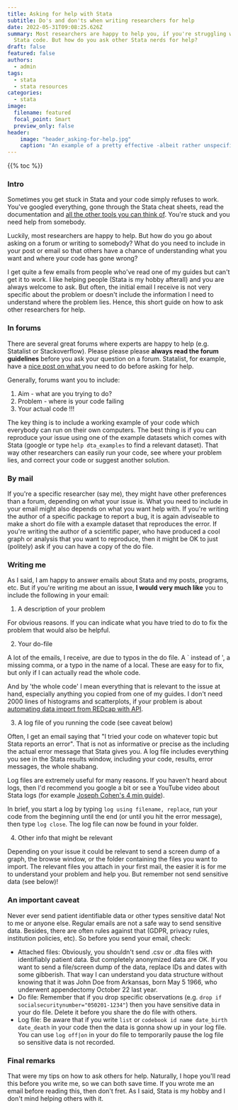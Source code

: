 ```yaml
---
title: Asking for help with Stata
subtitle: Do's and don'ts when writing researchers for help
date: 2022-05-31T09:08:25.626Z
summary: Most researchers are happy to help you, if you're struggling with your
  Stata code. But how do you ask other Stata nerds for help?
draft: false
featured: false
authors:
  - admin
tags:
  - stata
  - stata resources
categories:
  - stata
image:
  filename: featured
  focal_point: Smart
  preview_only: false
header:
    image: "header_asking-for-help.jpg"
    caption: "An example of a pretty effective -albeit rather unspecific- plea for help."
---
```

{{% toc %}}

### Intro
Sometimes you get stuck in Stata and your code simply refuses to work. You've googled everything, gone through the Stata cheat sheets, read the documentation and [all the other tools you can think of](https://www.ebbehoej.dk/post/stata-ressources-for-beginners/). You're stuck and you need help from somebody.

Luckily, most researchers are happy to help. But how do you go about asking on a forum or writing to somebody? What do you need to include in your post or email so that others have a chance of understanding what you want and where your code has gone wrong?

I get quite a few emails from people who've read one of my guides but can't get it to work. I like helping people (Stata is my hobby afterall) and you are always welcome to ask. But often, the initial email I receive is not very specific about the problem or doesn't include the information I need to understand where the problem lies. Hence, this short guide on how to ask other researchers for help.

### In forums

There are several great forums where experts are happy to help (e.g. Statalist or Stackoverflow). Please please please **always read the forum guidelines** before you ask your question on a forum. Statalist, for example, have a [nice post on what ](https://www.statalist.org/forums/help)you need to do before asking for help.

Generally, forums want you to include:

1. Aim - what are you trying to do?
2. Problem - where is your code failing
3. Your actual code !!!

The key thing is to include a working example of your code which everybody can run on their own computers. The best thing is if you can reproduce your issue using one of the example datasets which comes with Stata (google or type `help dta_examples` to find a relevant dataset). That way other researchers can easily run your code, see where your problem lies, and correct your code or suggest another solution.

### By mail

If you're a specific researcher (say me), they might have other preferences than a forum, depending on what your issue is. What you need to include in your email might also depends on what you want help with. If you're writing the author of a specific package to report a bug, it is again adviseable to make a short do file with a example dataset that reproduces the error. If you're writing the author of a scientific paper, who have produced a cool graph or analysis that you want to reproduce, then it might be OK to just (politely) ask if you can have a copy of the do file.

### Writing me

As I said, I am happy to answer emails about Stata and my posts, programs, etc. But if you're writing me about an issue, **I would very much like** you to include the following in your email:

1. A description of your problem

For obvious reasons. If you can indicate what you have tried to do to fix the problem that would also be helpful.

2. Your do-file

A lot of the emails, I receive, are due to typos in the do file. A ` instead of  ', a missing comma, or a typo in the name of a local. These are easy for to fix, but only if I can actually read the whole code.

And by 'the whole code' I mean everything that is relevant to the issue at hand, especially anything you copied from one of my guides. I don't need 2000 lines of histograms and scatterplots, if your problem is about [automating data import from REDcap with API](https://www.ebbehoej.dk/post/automating-data-import-from-redcap/).

3. A log file of you running the code (see caveat below)

Often, I get an email saying that "I tried  your code on whatever topic but Stata reports an error". That is not as informative or precise as the including the actual error message that Stata gives you. A log file includes everything you see in the Stata results window, including your code, results, error messages, the whole shabang.

Log files are extremely useful for many reasons. If you haven't heard about logs, then I'd recommend you google a bit or see a YouTube video about Stata logs (for example [Joseph Cohen's 4 min guide](https://www.youtube.com/watch?v=VD_QHHC4F6k)).

In brief, you start a log by typing `log using filename, replace`, run your code from the beginning until the end (or until you hit the error message), then type `log close`. The log file can now be found in your folder.

4. Other info that might be relevant

Depending on your issue it could be relevant to send a screen dump of a graph, the browse window, or the folder containing the files you want to import. The relevant files you attach in your first mail, the easier it is for me to understand your problem and help you. But remember not send sensitive data (see below)!

### An important caveat

Never ever send patient identifiable data or other types sensitive data! Not to me or anyone else. Regular emails are not a safe way to send sensitive data. Besides, there are often rules against that (GDPR, privacy rules, institution policies, etc). So before you send your email, check:

* Attached files: Obviously, you shouldn't send .csv or .dta files with identifiably patient data. But completely anonymized data are OK. If you want to send a file/screen dump of the data, replace IDs and dates with some gibberish. That way I can understand you data structure without knowing that it was John Doe from Arkansas, born May 5 1966, who underwent appendectomy October 22 last year.
* Do file: Remember that if you drop specific observations (e.g. `drop if socialsecuritynumber="050201-1234"`) then you have sensitive data in your do file. Delete it before you share the do file with others.
* Log file: Be aware that if you write `list` or `codebook id name date_birth date_death` in your code then the data is gonna show up in your log file. You can use `log off|on` in your do file to temporarily pause the log file so sensitive data is not recorded.

### Final remarks

That were my tips on how to ask others for help. Naturally, I hope you'll read this before you write me, so we can both save time. If you wrote me an email before reading this, then don't fret. As I said, Stata is my hobby and I don't mind helping others with it.
